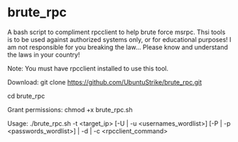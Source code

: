 # brute_rpc
A bash script to compliment rpcclient to help brute force msrpc.
Thsi tools is to be used against authorized systems only, or for educational purposes!
I am not responsible for you breaking the law... Please know and understand the laws in your country!

Note: You must have rpcclient installed to use this tool.

Download:
git clone https://github.com/UbuntuStrike/brute_rpc.git

cd brute_rpc

Grant permissions:
chmod +x brute_rpc.sh

Usage: 
./brute_rpc.sh -t <target_ip> [-U <username> | -u <usernames_wordlist>] [-P <password> | -p <passwords_wordlist>] | -d <domain> | -c <rpcclient_command>


